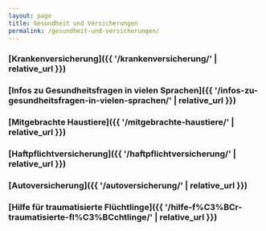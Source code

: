 ```yaml
---
layout: page
title: Gesundheit und Versicherungen
permalink: /gesundheit-und-versicherungen/
---
```


### [Krankenversicherung]({{ '/krankenversicherung/' | relative_url }})

### [Infos zu Gesundheitsfragen in vielen Sprachen]({{ '/infos-zu-gesundheitsfragen-in-vielen-sprachen/' | relative_url }})

### [Mitgebrachte Haustiere]({{ '/mitgebrachte-haustiere/' | relative_url }})

### [Haftpflichtversicherung]({{ '/haftpflichtversicherung/' | relative_url }})

### [Autoversicherung]({{ '/autoversicherung/' | relative_url }})

### [Hilfe für traumatisierte Flüchtlinge]({{ '/hilfe-f%C3%BCr-traumatisierte-fl%C3%BCchtlinge/' | relative_url }})

